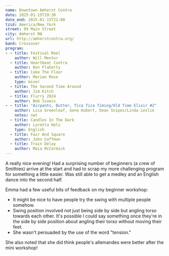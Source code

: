 ```yaml
---
name: Downtown Amherst Contra
date: 2025-01-15T19:30
date_end: 2025-01-15T22:00
tzid: America/New_York
street: 99 Main Street
city: Amherst MA
url: http://amherstcontra.org/
band: Crossover
program:
- - title: Festival Reel
    author: Will Mentor
  - title: Heartbeat Contra
    author: Don Flaherty
  - title: Coke The Floor
    author: Marian Rose
    type: mixer
  - title: The Second Time Around
    author: Jim Kitch
  - title: Flurry 2024
    author: Bob Isaacs
- - title: "Airpants, Butter, Tica Tica Timing/Old Time Elixir #2"
    author: Lisa Greenleaf, Gene Hubert, Dean Snipes/Linda Leslie
    notes: nwt
  - title: Candles In The Dark
    author: Loretta Holz
    type: English
  - title: Fair And Square
    author: John Coffman
  - title: Train Delay
    author: Maia McCormick
---
```


A really nice evening! Had a surprising number of beginners (a crew of Smithies) arrive at the start and had to scrap my more challenging program for something a little easier. Was still able to get a medley and an English dance into the second half.

Emma had a few useful bits of feedback on my beginner workshop:

- It might be nice to have people try the swing with multiple people somehow.
- Swing position involved not just being side by side but angling torso towards each other. It's possible I could say something once they're in the side by side position about angling their torso without moving their feet.
- She wasn't persuaded by the use of the word "tension."

She also noted that she did think people's allemandes were better after the mini workshop!
